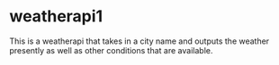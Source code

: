 # weatherapi1

This is a weatherapi that takes in a city name and outputs the weather presently as well as other conditions that are available.
